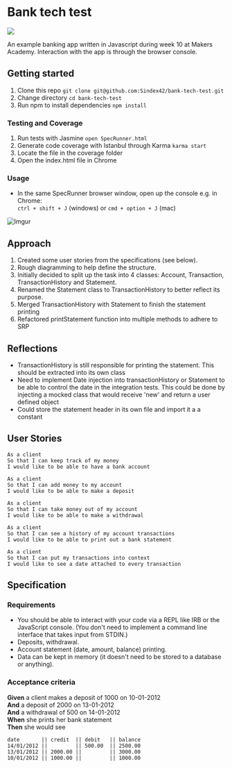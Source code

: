 # Bank tech test
<a href="https://codeclimate.com/github/Sindex42/bank-tech-test/maintainability"><img src="https://api.codeclimate.com/v1/badges/7de4a61e8fe775e1f1de/maintainability" /></a>

An example banking app written in Javascript during week 10 at Makers Academy. Interaction with the app is through the browser console.

## Getting started

1. Clone this repo `git clone git@github.com:Sindex42/bank-tech-test.git`
2. Change directory `cd bank-tech-test`
3. Run npm to install dependencies `npm install`

### Testing and Coverage

1. Run tests with Jasmine `open SpecRunner.html`
2. Generate code coverage with Istanbul through Karma `karma start`
3. Locate the file in the coverage folder
4. Open the index.html file in Chrome

### Usage

- In the same SpecRunner browser window, open up the console e.g. in Chrome:  
  `ctrl + shift + J` (windows) or 
 `cmd + option + J` (mac)

![Imgur](https://i.imgur.com/SPRuhRU.png)

## Approach

1. Created some user stories from the specifications (see below).
2. Rough diagramming to help define the structure.
3. Initially decided to split up the task into 4 classes: Account, Transaction, TransactionHistory and Statement.
4. Renamed the Statement class to TransactionHistory to better reflect its purpose. 
5. Merged TransactionHistory with Statement to finish the statement printing
6. Refactored printStatement function into multiple methods to adhere to SRP

## Reflections

- TransactionHistory is still responsible for printing the statement. This should be extracted into its own class 
- Need to implement Date injection into transactionHistory or Statement to be able to control the date in the integration tests. This could be done by injecting a mocked class that would receive 'new' and return a user defined object
- Could store the statement header in its own file and import it a a constant


## User Stories

```
As a client 
So that I can keep track of my money
I would like to be able to have a bank account 

As a client 
So that I can add money to my account
I would like to be able to make a deposit

As a client
So that I can take money out of my account 
I would like to be able to make a withdrawal

As a client
So that I can see a history of my account transactions
I would like to be able to print out a bank statement

As a client 
So that I can put my transactions into context
I would like to see a date attached to every transaction
```

## Specification

### Requirements

* You should be able to interact with your code via a REPL like IRB or the JavaScript console.  (You don't need to implement a command line interface that takes input from STDIN.)
* Deposits, withdrawal.
* Account statement (date, amount, balance) printing.
* Data can be kept in memory (it doesn't need to be stored to a database or anything).

### Acceptance criteria

**Given** a client makes a deposit of 1000 on 10-01-2012  
**And** a deposit of 2000 on 13-01-2012  
**And** a withdrawal of 500 on 14-01-2012  
**When** she prints her bank statement  
**Then** she would see

```
date       || credit  || debit   || balance
14/01/2012 ||         || 500.00  || 2500.00
13/01/2012 || 2000.00 ||         || 3000.00
10/01/2012 || 1000.00 ||         || 1000.00
```

